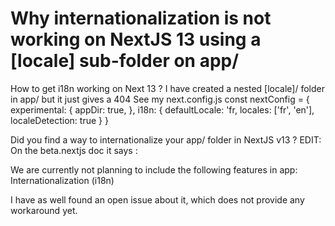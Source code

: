 
# Why internationalization is not working on NextJS 13 using a [locale] sub-folder on app/

How to get i18n working on Next 13 ?
I have created a nested [locale]/ folder in app/ but it just gives a 404
See my next.config.js
const nextConfig = {
  experimental: {
    appDir: true,
  },
  i18n: {
    defaultLocale: 'fr,
    locales: ['fr', 'en'],
    localeDetection: true
  }
}

Did you find a way to internationalize your app/ folder in NextJS v13 ?
EDIT:
On the beta.nextjs doc it says :

We are currently not planning to include the following features in app:
Internationalization (i18n)

I have as well found an open issue about it, which does not provide any workaround yet.

        